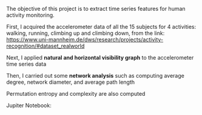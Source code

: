 The objective of this project is to extract time series features for human activity monitoring.

First, I acquired the accelerometer data of all the 15 subjects for 4 activities: walking, running, climbing up and climbing down, from the link: https://www.uni-mannheim.de/dws/research/projects/activity-recognition/#dataset_realworld

Next, I applied **natural and horizontal visibility graph** to the accelerometer time series data

Then, I carried out some **network analysis** such as computing average degree, network diameter, and average path length

Permutation entropy and complexity are also computed

Jupiter Notebook: 
